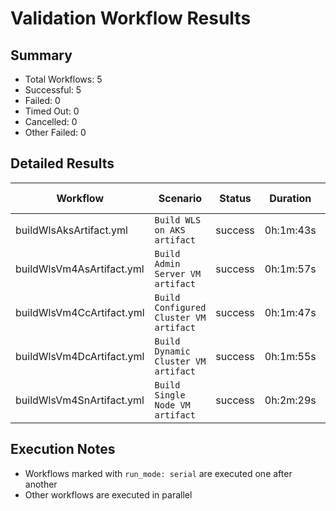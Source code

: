 # Validation Workflow Results

## Summary
- Total Workflows: 5
- Successful: 5
- Failed: 0
- Timed Out: 0
- Cancelled: 0
- Other Failed: 0

## Detailed Results

| Workflow | Scenario | Status | Duration | Run URL |
|----------|----------|---------|-----------|----------|
| buildWlsAksArtifact.yml | `Build WLS on AKS artifact` | success | 0h:1m:43s | [View Run](https://github.com/azure-javaee/weblogic-azure/actions/runs/18181939362) |
| buildWlsVm4AsArtifact.yml | `Build Admin Server VM artifact` | success | 0h:1m:57s | [View Run](https://github.com/azure-javaee/weblogic-azure/actions/runs/18181940983) |
| buildWlsVm4CcArtifact.yml | `Build Configured Cluster VM artifact` | success | 0h:1m:47s | [View Run](https://github.com/azure-javaee/weblogic-azure/actions/runs/18181942526) |
| buildWlsVm4DcArtifact.yml | `Build Dynamic Cluster VM artifact` | success | 0h:1m:55s | [View Run](https://github.com/azure-javaee/weblogic-azure/actions/runs/18181944048) |
| buildWlsVm4SnArtifact.yml | `Build Single Node VM artifact` | success | 0h:2m:29s | [View Run](https://github.com/azure-javaee/weblogic-azure/actions/runs/18181946039) |


## Execution Notes
- Workflows marked with `run_mode: serial` are executed one after another
- Other workflows are executed in parallel
